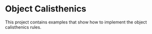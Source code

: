 # Object Calisthenics
This project contains examples that show how to implement the object calisthenics rules.
